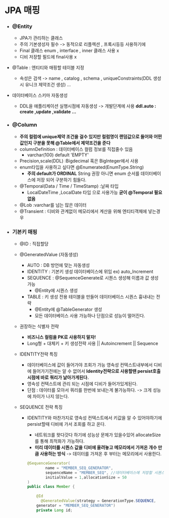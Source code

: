 # JPA 매핑

* ### @Entity

  * JPA가 관리하는 클래스
  * 주의 기본생성자 필수 -> 동적으로 리플렉션 , 프록시등등 사용하기에
  * Final 클래스 enum , interface , inner 클래스 사용 x
  * 디비 저장할 필드에 final사용 x

* @Table : 엔티티와 매핑할 테이블 지정

  * 속성은 검색 -> name , catalog , schema , uniqueConstraints(DDL 생성시 유니크 제약조건 생성) ...

* 데이터베이스 스키마 자동생성

  * DDL을 애플리케이션 실행시점에 자동생성 -> 개발단계에 사용 **ddl.auto : create ,update ,validate ...**

* ### @Column

  * **주의 컬럼에 unique제약 조건을 걸수 있지만 컬럼명이 랜덤값으로 들어와 어떤값인지 구분을 못해 @Table에서 제약조건을 준다**
  * columnDefinition : 데이터베이스 컬럼 정보를 직접줄수 있음
    * varchar(100) default 'EMPTY'
  * Precision,scale(DDL) :Bigdecimal 혹은 BigInteger에서 사용
  * enum타입을 사용하고 싶다면 @Enumerated(EnumType.String)
    * **주의 default가 ORDINAL** String 권장 아니면 enum 순서를 데이터베이스에 저장 되어 구분하기 힘들다.
  * @Temporal(Data / Time / TimeStamp) :날짜 타입
    * LocalDateTime ,LocalDate 타입 으로 사용가능  **굳이 @Temporal 필요없음**
  * @Lob :varchar를 넘는 많은 데이터
  * @Transient : 디비와 관계없이 메모리에서 계산을 위해 엔티티객체에 넣는경우

* ### 기본키 매핑

  * @ID : 직접할당

  * @GeneratedValue (자동생성)

    * AUTO : DB 방언에 맞는 자동생성
    * IDENTITY : 기본키 생성 데이터베이스에 위임 ex) auto_Increment
    * SEQUENCE :  @SequenceGenerate로 시퀀스 생성해 이름과 값 생성 가능
      * @Entity에 시퀀스 생성
    * TABLE : 키 생성 전용 테이블을 만들어 데이터베이스 시퀀스 흉내내는 전략
      * @Entity에 @TableGenerator 생성
      * 모든 데이터베이스 사용 가능하나 단점으로 성능이 떨어진다.

  * 권장하는 식별자 전략

    * **비즈니스 컬럼을 PK로 사용하지 말자!**
    * Long형 + 대체키 + 키 생성전략 사용 || Autoincrement || Sequence

  * IDENTITY전략 특징

    * 데이터베이스에 값이 들어가야 조회가 가능 영속성 컨텍스트내부에서 디비에 들어가기전에는 알 수 없어서 **Identity전략으로 사용할땐 persist호출 시점에 바로 쿼리가 날아가게된다.**
    * 영속성 컨텍스트에 관리 되는 시점에 디비가 들어가있게된다.
    * 단점 : 데이터를 모아서 쿼리를 한번에 보내는게 불가능하다. -> 크게 성능에 차이가 나지 않는다.

  * SEQUENCE 전략 특징

    * IDENTITY와 마찬가지로 영속성 컨텍스트에서 키값을 알 수 있어야하기에 persist할때 디비에 가서 조회를 하고 온다.

      * 네트워크를 왓다갓다 하기에 성능상 문제가 있을수있어 allocateSize를 통해 최적화가 가능하다.
      * **미리 데이터를 시퀀스 값을 디비에 올려놓고 메모리에서 가져온 개수 만큼 사용하는 방식** -> 데이터를 가져온 후 부터는 메모리에서 사용한다.

      ~~~java
      @SequenceGenerator(
              name = "MEMBER_SEQ_GENERATOR",
              sequenceName = "MEMBER_SEQ", //데이터베이스에 저장할 시퀀스 이름
              initialValue = 1,allocationSize = 50
      )
      public class Member {
        
          @Id 
        	@GeneratedValue(strategy = GenerationType.SEQUENCE,
          generator = "MEMBER_SEQ_GENERATOR")
          private Long id;
      ~~~

      

